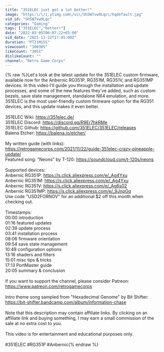 ```yaml
---
title: "351ELEC just got a lot better!"
image: "https:\/\/i.ytimg.com\/vi\/Sh5W7vw9Lqc\/hqdefault.jpg"
vid_id: "Sh5W7vw9Lqc"
categories: "Gaming"
tags: ["351ELEC","better!"]
date: "2022-03-05T06:07:22+03:00"
vid_date: "2021-11-22T17:45:00Z"
duration: "PT21M15S"
viewcount: "100385"
likeCount: "3051"
dislikeCount: ""
channel: "Retro Game Corps"
---
```

{% raw %}Let's look at the latest update for the 351ELEC custom firmware, available now for the Anbernic RG351P, RG351M, RG351V, and RG351MP devices.  In this video I'll guide you through the installation and update processes, and some of the new features they've added, such as custom bezels, save state management, standalone N64 emulation, and more.  351ELEC is the most user-friendly custom firmware option for the RG351 devices, and this update makes it even better.<br /><br />351ELEC Wiki:  <a rel="nofollow" target="blank" href="https://351elec.de/">https://351elec.de/</a><br />351ELEC Discord: <a rel="nofollow" target="blank" href="https://discord.gg/R9Er7hkRMe">https://discord.gg/R9Er7hkRMe</a><br />351ELEC Github: <a rel="nofollow" target="blank" href="https://github.com/351ELEC/351ELEC/releases">https://github.com/351ELEC/351ELEC/releases</a><br />Balena Etcher: <a rel="nofollow" target="blank" href="https://balena.io/etcher/">https://balena.io/etcher/</a><br /><br />My written guide (with links): <a rel="nofollow" target="blank" href="https://retrogamecorps.com/2021/11/22/guide-351elec-crazy-pineapple-update/">https://retrogamecorps.com/2021/11/22/guide-351elec-crazy-pineapple-update/</a><br />Featured song: &quot;Neons&quot; by T-120: <a rel="nofollow" target="blank" href="https://soundcloud.com/t-120s/neons">https://soundcloud.com/t-120s/neons</a><br /><br />Supported devices:<br />Anbernic RG351P: <a rel="nofollow" target="blank" href="https://s.click.aliexpress.com/e/_Ag4Yxu">https://s.click.aliexpress.com/e/_Ag4Yxu</a><br />Anbernic RG351M: <a rel="nofollow" target="blank" href="https://s.click.aliexpress.com/e/_Ag4Yxu">https://s.click.aliexpress.com/e/_Ag4Yxu</a><br />Anbernic RG351V: <a rel="nofollow" target="blank" href="https://s.click.aliexpress.com/e/_Ag6s02">https://s.click.aliexpress.com/e/_Ag6s02</a><br />Anbernic RG351MP: <a rel="nofollow" target="blank" href="https://s.click.aliexpress.com/e/_9JnpGq">https://s.click.aliexpress.com/e/_9JnpGq</a><br />Use code &quot;USD2FORNOV&quot; for an additional $2 off this month when checking out.<br /><br />Timestamps:<br />00:00 introduction<br />01:16 featured updates<br />02:39 update process<br />03:41 installation process<br />08:06 firmware orientation<br />09:54 save state management<br />10:49 configuration options<br />13:16 shaders and filters<br />15:01 misc tips &amp; tricks<br />17:13 PortMaster guide<br />20:05 summary &amp; conclusion<br /><br />If you want to support the channel, please consider Patreon: <a rel="nofollow" target="blank" href="https://www.patreon.com/retrogamecorps">https://www.patreon.com/retrogamecorps</a><br /><br />Intro theme song sampled from &quot;Hexadecimal Genome&quot; by Bit Shifter:<br /><a rel="nofollow" target="blank" href="https://bit-shifter.bandcamp.com/album/information-chase">https://bit-shifter.bandcamp.com/album/information-chase</a><br /><br />Note that this description may contain affiliate links.  By clicking on an affiliate link and buying something, I may earn a small commission of the sale at no extra cost to you.<br /><br />This video is for entertainment and educational purposes only.<br /><br />#351ELEC #RG351P #Anbernic{% endraw %}
